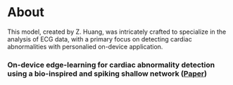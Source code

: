 # About
This model, created by Z. Huang, was intricately crafted to specialize in the analysis of ECG data, with a primary focus on detecting cardiac abnormalities with personalied on-device application.

### On-device edge-learning for cardiac abnormality detection using a bio-inspired and spiking shallow network ([Paper](https://doi.org/10.1063/5.0191571))
